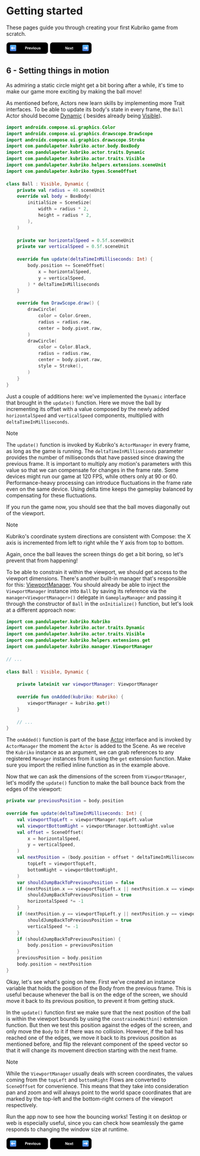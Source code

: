 # Getting started

These pages guide you through creating your first Kubriko game from scratch.

[<img src="images/badge_previous.png" alt="Previous page" height="32px" />](https://github.com/pandulapeter/kubriko/blob/main/documentation/GETTING_STARTED_05.md)
[<img src="images/badge_next.png" alt="Next page" height="32px" />](https://github.com/pandulapeter/kubriko/blob/main/documentation/GETTING_STARTED_07.md)

## 6 - Setting things in motion

As admiring a static circle might get a bit boring after a while, it's time to make our game more exciting by making the ball move!

As mentioned before, Actors new learn skills by implementing more Trait interfaces. To be able to update its body's state in every frame, the `Ball` Actor
should become [Dynamic](https://github.com/pandulapeter/kubriko/blob/main/engine/src/commonMain/kotlin/com/pandulapeter/kubriko/actor/traits/Dynamic.kt) (
besides already
being [Visible](https://github.com/pandulapeter/kubriko/blob/main/engine/src/commonMain/kotlin/com/pandulapeter/kubriko/actor/traits/Visible.kt)).

```kotlin
import androidx.compose.ui.graphics.Color
import androidx.compose.ui.graphics.drawscope.DrawScope
import androidx.compose.ui.graphics.drawscope.Stroke
import com.pandulapeter.kubriko.actor.body.BoxBody
import com.pandulapeter.kubriko.actor.traits.Dynamic
import com.pandulapeter.kubriko.actor.traits.Visible
import com.pandulapeter.kubriko.helpers.extensions.sceneUnit
import com.pandulapeter.kubriko.types.SceneOffset

class Ball : Visible, Dynamic {
    private val radius = 40.sceneUnit
    override val body = BoxBody(
        initialSize = SceneSize(
            width = radius * 2,
            height = radius * 2,
        ),
    )

    private var horizontalSpeed = 0.5f.sceneUnit
    private var verticalSpeed = 0.5f.sceneUnit

    override fun update(deltaTimeInMilliseconds: Int) {
        body.position += SceneOffset(
            x = horizontalSpeed,
            y = verticalSpeed,
        ) * deltaTimeInMilliseconds
    }

    override fun DrawScope.draw() {
        drawCircle(
            color = Color.Green,
            radius = radius.raw,
            center = body.pivot.raw,
        )
        drawCircle(
            color = Color.Black,
            radius = radius.raw,
            center = body.pivot.raw,
            style = Stroke(),
        )
    }
}
```

Just a couple of additions here: we've implemented the `Dynamic` interface that brought in the `update()` function. Here we move the ball by incrementing its
offset with a value composed by the newly added `horizontalSpeed` and `verticalSpeed` components, multiplied with `deltaTimeInMilliseconds`.

> [!NOTE]
> The `update()` function is invoked by Kubriko's `ActorManager` in every frame, as long as the game is running. The `deltaTimeInMilliseconds` parameter
> provides the number of milliseconds that have passed since drawing the previous frame. It is important to multiply any motion's parameters with this value so
> that we can compensate for changes in the frame rate. Some devices might run our game at 120 FPS, while others only at 90 or 60. Performance-heavy processing
> can introduce fluctuations in the frame rate even on the same device. Using delta time keeps the gameplay balanced by compensating for these fluctuations.

If you run the game now, you should see that the ball moves diagonally out of the viewport.

> [!NOTE]
> Kubriko's coordinate system directions are consistent with Compose: the X axis is incremented from left to right while the Y axis from top to bottom.

Again, once the ball leaves the screen things do get a bit boring, so let's prevent that from happening!

To be able to constrain it within the viewport, we should
get access to the viewport dimensions. There's another built-in manager that's responsible for
this: [ViewportManager](https://github.com/pandulapeter/kubriko/blob/main/engine/src/commonMain/kotlin/com/pandulapeter/kubriko/manager/ViewportManager.kt). You
should already be able to inject
the `ViewportManager` instance into `Ball` by saving its reference via the `manager<ViewportManager>()` delegate in `GameplayManager` and passing it through the
constructor of `Ball` in the `onInitialize()` function, but let's look at a different approach now:

```kotlin
import com.pandulapeter.kubriko.Kubriko
import com.pandulapeter.kubriko.actor.traits.Dynamic
import com.pandulapeter.kubriko.actor.traits.Visible
import com.pandulapeter.kubriko.helpers.extensions.get
import com.pandulapeter.kubriko.manager.ViewportManager

// ...

class Ball : Visible, Dynamic {

    private lateinit var viewportManager: ViewportManager

    override fun onAdded(kubriko: Kubriko) {
        viewportManager = kubriko.get()
    }

    // ...
}
```

The `onAdded()` function is part of the
base [Actor](https://github.com/pandulapeter/kubriko/blob/main/engine/src/commonMain/kotlin/com/pandulapeter/kubriko/actor/Actor.kt) interface and is invoked by
`ActorManager` the moment the `Actor` is added to the Scene. As we receive
the `Kubriko` instance as an argument, we can grab references to any registered `Manager` instances from it using the `get` extension function. Make sure you
import the
reified inline function as in the example above.

Now that we can ask the dimensions of the screen from `ViewportManager`, let's modify the `update()` function to make the ball bounce back from the edges of the
viewport:

```kotlin
private var previousPosition = body.position

override fun update(deltaTimeInMilliseconds: Int) {
    val viewportTopLeft = viewportManager.topLeft.value
    val viewportBottomRight = viewportManager.bottomRight.value
    val offset = SceneOffset(
        x = horizontalSpeed,
        y = verticalSpeed,
    )
    val nextPosition = (body.position + offset * deltaTimeInMilliseconds).constrainedWithin(
        topLeft = viewportTopLeft,
        bottomRight = viewportBottomRight,
    )
    var shouldJumpBackToPreviousPosition = false
    if (nextPosition.x == viewportTopLeft.x || nextPosition.x == viewportBottomRight.x) {
        shouldJumpBackToPreviousPosition = true
        horizontalSpeed *= -1
    }
    if (nextPosition.y == viewportTopLeft.y || nextPosition.y == viewportBottomRight.y) {
        shouldJumpBackToPreviousPosition = true
        verticalSpeed *= -1
    }
    if (shouldJumpBackToPreviousPosition) {
        body.position = previousPosition
    }
    previousPosition = body.position
    body.position = nextPosition
}
```

Okay, let's see what's going on here. First we've created an instance variable that holds the position of the Body from the previous frame. This is useful
because whenever the ball is on the edge of the screen, we should move it back to its previous position, to prevent it from getting stuck.

In the `update()` function first we make sure that the next position of the ball is within the viewport bounds by using the `constrainedWithin()` extension
function. But then we test this position against the edges of the screen, and only move the `Body` to it if there was no collision. However, if the ball has
reached one of the edges, we move it back to its previous position as mentioned before, and flip the relevant component of the speed vector so that it will
change its movement direction starting with the next frame.

> [!NOTE]
> While the `ViewportManager` usually deals with screen coordinates, the values coming from the `topLeft` and `bottomRight` Flows are converted to `SceneOffset`
> for convenience. This means that they take into consideration pan and zoom and will always point to the world space coordinates that are marked by the top-left
> and the bottom-right corners of the viewport respectively.

Run the app now to see how the bouncing works! Testing it on desktop or web is especially useful, since you can check how seamlessly the game responds to
changing the window size at runtime.

[<img src="images/badge_previous.png" alt="Previous page" height="32px" />](https://github.com/pandulapeter/kubriko/blob/main/documentation/GETTING_STARTED_05.md)
[<img src="images/badge_next.png" alt="Next page" height="32px" />](https://github.com/pandulapeter/kubriko/blob/main/documentation/GETTING_STARTED_07.md)